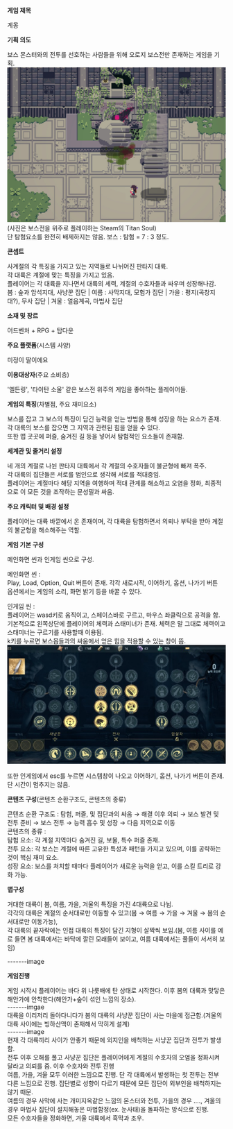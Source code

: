 <summary><b>게임 제목</b></summary>

계몽

<summary><b>기획 의도</b></summary>

보스 몬스터와의 전투를 선호하는 사람들을 위해 오로지 보스전만 존재하는 게임을 기획. <br>
![Titan Soul](./images/Titan_Soul.png)<br>
(사진은 보스전을 위주로 플레이하는 Steam의 Titan Soul)<br>
단 탐험요소를 완전히 배제하지는 않음. 보스 : 탐험 = 7 : 3 정도.

<summary><b>콘셉트</b></summary>

사계절의 각 특징을 가지고 있는 지역들로 나뉘어진 판타지 대륙.<br>
각 대륙은 계절에 맞는 특징을 가지고 있음.<br>
플레이어는 각 대륙을 지나면서 대륙의 세력, 계절의 수호자들과 싸우며 성장해나감.<br>
봄 : 숲과 암석지대, 사냥꾼 집단  |  여름 : 사막지대, 모험가 집단  |  가을 : 평지(곡창지대?), 무사 집단  |  겨울 : 얼음계곡, 마법사 집단

<summary><b>소재 및 장르</b></summary>

어드벤처 + RPG + 탑다운

<summary><b>주요 플랫폼</b>(시스템 사양)</summary>

미정이 딸이에요

<summary><b>이용대상자</b>(주요 소비층)</summary>

'엘든링', '타이탄 소울' 같은 보스전 위주의 게임을 좋아하는 플레이어들.

<summary><b>게임의 특징</b>(차별점, 주요 재미요소)</summary>

보스를 잡고 그 보스의 특징이 담긴 능력을 얻는 방법을 통해 성장을 하는 요소가 존재.<br>
각 대륙의 보스를 잡으면 그 지역과 관련된 힘을 얻을 수 있다.<br>
또한 맵 곳곳에 퍼즐, 숨겨진 길 등을 넣어서 탐험적인 요소들이 존재함.

<summary><b>세계관 및 줄거리 설정</b></summary>

네 개의 계절로 나뉜 판타지 대륙에서 각 계절의 수호자들이 불균형에 빠져 폭주.<br>
각 대륙의 집단들은 서로를 범인으로 생각해 서로를 적대중임.<br>
플레이어는 계절마다 해당 지역을 여행하며 적대 관계를 해소하고 오염을 정화, 최종적으로 이 모든 것을 조작하는 문성필과 싸움.

<summary><b>주요 캐릭터 및 배경 설정</b></summary>

플레이어는 대륙 바깥에서 온 존재이며, 각 대륙을 탐험하면서 의뢰나 부탁을 받아 계절의 불균형을 해소해주는 역할.

<summary><b>게임 기본 구성</b></summary>

메인화면 씬과 인게임 씬으로 구성.<br>

메인화면 씬 : <br>
Play, Load, Option, Quit 버튼이 존재. 각각 새로시작, 이어하기, 옵션, 나가기 버튼 <br>
옵션에서는 게임의 소리, 화면 밝기 등을 바꿀 수 있다.

인게임 씬 : <br>
플레이어는 wasd키로 움직이고, 스페이스바로 구르고, 마우스 좌클릭으로 공격을 함.<br>
기본적으로 왼쪽상단에 플레이어의 체력과 스태미너가 존재. 체력은 말 그대로 체력이고 스태미너는 구르기를 사용할때 이용됨.<br>
k키를 누르면 보스몹들과의 싸움에서 얻은 힘을 적용할 수 있는 창이 뜸.<br>
![Skill Tree](./images/Skill_Tree.png)

또한 인게임에서 esc를 누르면 시스템창이 나오고 이어하기, 옵션, 나가기 버튼이 존재. 단 시간이 멈추지는 않음.

<summary><b>콘텐츠 구성</b>(콘텐츠 순환구조도, 콘텐츠의 종류)</summary>

콘텐츠 순환 구조도 : 탐험, 퍼즐, 및 집단과의 싸움 → 해결 이후 의뢰 → 보스 발견 및 전투 준비 → 보스 전투 → 능력 흡수 및 성장 → 다음 지역으로 이동<br>
콘텐츠의 종류 : <br>
탐험 요소: 각 계절 지역마다 숨겨진 길, 보물, 특수 퍼즐 존재.<br>
전투 요소: 각 보스는 계절에 따른 고유한 특성과 패턴을 가지고 있으며, 이를 공략하는 것이 핵심 재미 요소.<br>
성장 요소: 보스를 처치할 때마다 플레이어가 새로운 능력을 얻고, 이를 스킬 트리로 강화 가능.

<summary><b>맵구성</b></summary>

거대한 대륙이 봄, 여름, 가을, 겨울의 특징을 가진 4대륙으로 나뉨.<br>
각각의 대륙은 계절의 순서대로만 이동할 수 있고(봄 → 여름 → 가을 → 겨울 → 봄의 순서대로만 이동가능), <br>
각 대륙의 끝자락에는 인접 대륙의 특징이 담긴 지형이 살짝씩 보임.(봄, 여름 사이를 예로 들면 봄 대륙에서는 바닥에 깔린 모래들이 보이고, 여름 대륙에서는 풀들이 서서히 보임)<br>

-------image

<summary><b>게임진행</b></summary>

게임 시작시 플레이어는 바다 위 나룻배에 탄 상태로 시작한다. 이후 봄의 대륙과 맞닿은 해안가에 안착한다(해안가+숲이 섞인 느낌의 장소). <br>
-------imgae<br>
대륙을 이리저리 돌아다니다가 봄의 대륙의 사냥꾼 집단이 사는 마을에 접근함.(겨울의 대륙 사이에는 빙하산맥이 존재해서 막히게 설계)<br>
-------image<br>
현재 각 대륙끼리 사이가 안좋기 때문에 외지인을 배척하는 사냥꾼 집단과 전투가 발생함.<br>
전투 이후 오해를 풀고 사냥꾼 집단은 플레이어에게 계절의 수호자의 오염을 정화시켜 달라고 의뢰를 줌. 이후 수호자와 전투 진행 <br>
여름, 가을, 겨울 모두 이러한 느낌으로 진행. 단 각 대륙에서 발생하는 첫 전투는 전부 다른 느낌으로 진행. 집단별로 성향이 다르기 때문에 모든 집단이 외부인을 배척하지는 않기 때문.<br>
여름의 경우 사막에 사는 개미지옥같은 느낌의 몬스터와 전투, 가을의 경우 ...., 겨울의 경우 마법사 집단이 설치해놓은 마법함정(ex. 눈사태)을 돌파하는 방식으로 진행. <br>
모든 수호자들을 정화하면, 겨울 대륙에서 흑막과 조우.
